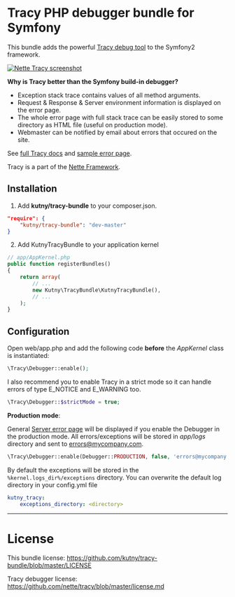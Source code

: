 Tracy PHP debugger bundle for Symfony
=====================================

This bundle adds the powerful [Tracy debug tool](https://github.com/nette/tracy) to the Symfony2 framework.

[![Nette Tracy screenshot](http://nette.github.io/tracy/images/tracy-exception.png)](http://nette.github.io/tracy/tracy-exception.html)

**Why is Tracy better than the Symfony build-in debugger?**

* Exception stack trace contains values of all method arguments.
* Request & Response & Server environment information is displayed on the error page.
* The whole error page with full stack trace can be easily stored to some directory as HTML file (useful on production mode).
* Webmaster can be notified by email about errors that occured on the site.

See [full Tracy docs](https://github.com/nette/tracy) and [sample error page](http://nette.github.io/tracy/tracy-exception.html).

Tracy is a part of the [Nette Framework](http://nette.org/).

Installation
------------

1) Add __kutny/tracy-bundle__ to your composer.json.

~~~~~ json
"require": {
    "kutny/tracy-bundle": "dev-master"
}
~~~~~

2) Add KutnyTracyBundle to your application kernel

~~~~~ php
// app/AppKernel.php
public function registerBundles()
{
    return array(
        // ...
        new Kutny\TracyBundle\KutnyTracyBundle(),
        // ...
    );
}
~~~~~

Configuration
-------------

Open web/app.php and add the following code **before** the _AppKernel_ class is instantiated:

~~~~~ php
\Tracy\Debugger::enable();
~~~~~

I also recommend you to enable Tracy in a strict mode so it can handle errors of type E_NOTICE and E_WARNING too.

~~~~~ php
\Tracy\Debugger::$strictMode = true;
~~~~~

**Production mode**:

General [Server error page](http://nette.github.io/tracy/images/tracy-error2.png) will be displayed if you enable the Debugger in the production mode. All errors/exceptions will be stored in _app/logs_ directory and sent to errors@mycompany.com.

~~~~~ php
\Tracy\Debugger::enable(Debugger::PRODUCTION, false, 'errors@mycompany.com');
~~~~~

By default the exceptions will be stored in the `%kernel.logs_dir%/exceptions` directory.
You can overwrite the default log directory in your config.yml file

~~~~~ yaml
kutny_tracy:
    exceptions_directory: <directory>
~~~~~

-------------

License
=======

This bundle license: https://github.com/kutny/tracy-bundle/blob/master/LICENSE

Tracy debugger license: https://github.com/nette/tracy/blob/master/license.md